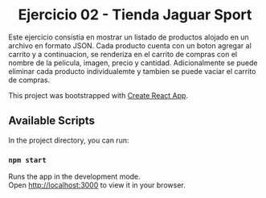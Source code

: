 <h1 align="center">Ejercicio 02 - Tienda Jaguar Sport</h1>

<p align="left">Este ejercicio consistia en mostrar un listado de productos alojado en un archivo en formato JSON.
Cada producto cuenta con un boton agregar al carrito y a continuacion, se renderiza en el carrito de compras con el nombre de la pelicula, imagen,
 precio y cantidad. Adicionalmente se puede eliminar cada producto individualemte y tambien se puede vaciar el carrito de compras.</p>


This project was bootstrapped with [Create React App](https://github.com/facebook/create-react-app).


## Available Scripts

In the project directory, you can run:

### `npm start`

Runs the app in the development mode.\
Open [http://localhost:3000](http://localhost:3000) to view it in your browser.

